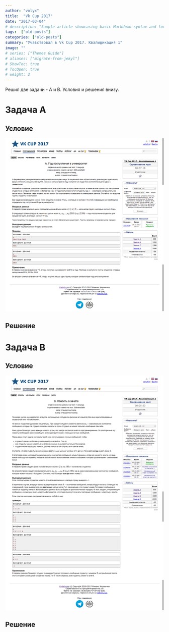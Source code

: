 ```yaml
---
author: "volyx"
title:  "Vk Cup 2017"
date: "2017-03-04"
# description: "Sample article showcasing basic Markdown syntax and formatting for HTML elements."
tags:  ["old-posts"]
categories: ["old-posts"]
summary: "Учавствовал в Vk Cup 2017. Квалификация 1"
image: ""
# series: ["Themes Guide"]
# aliases: ["migrate-from-jekyl"]
# ShowToc: true
# TocOpen: true
# weight: 2
---
```


Решил две задачи - A и B. Условия и решения внизу.

# Задача А

## Условие

![Vk Cup A](/images/vkcup2017-a.png)

## Решение

<script src="https://gist.github.com/volyx/e6af511e893fed74d9b478fc07fc33c6.js"></script>

# Задача B

## Условие

![Vk Cup B](/images/vkcup2017-b.png)

## Решение

<script src="https://gist.github.com/volyx/dc2afb6defb1f89ae6db7a3700822aae.js"></script>


